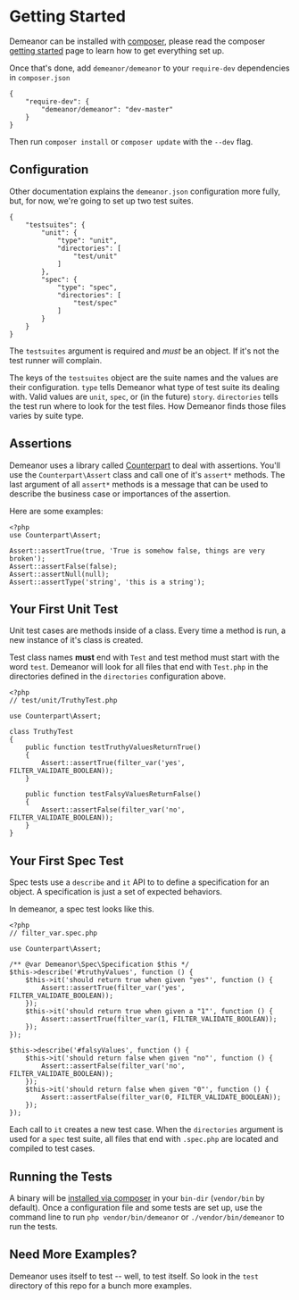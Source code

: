 # Getting Started

Demeanor can be installed with [composer](https://getcomposer.org/), please read
the composer [getting started](https://getcomposer.org/doc/00-intro.md) page to
learn how to get everything set up.

Once that's done, add `demeanor/demeanor` to your `require-dev` dependencies in
`composer.json`

    {
        "require-dev": {
            "demeanor/demeanor": "dev-master"
        }
    }

Then run `composer install` or `composer update` with the `--dev` flag.

## Configuration

Other documentation explains the `demeanor.json` configuration more fully, but,
for now, we're going to set up two test suites.

    {
        "testsuites": {
            "unit": {
                "type": "unit",
                "directories": [
                    "test/unit"
                ]
            },
            "spec": {
                "type": "spec",
                "directories": [
                    "test/spec"
                ]
            }
        }
    }

The `testsuites` argument is required and *must* be an object. If it's not the
test runner will complain.

The keys of the `testsuites` object are the suite names and the values are their
configuration. `type` tells Demeanor what type of test suite its dealing with.
Valid values are `unit`, `spec`, or (in the future) `story`. `directories` tells
the test run where to look for the test files. How Demeanor finds those files
varies by suite type.

## Assertions

Demeanor uses a library called [Counterpart](https://github.com/chrisguitarguy/Counterpart)
to deal with assertions. You'll use the `Counterpart\Assert` class and call one
of it's `assert*` methods. The last argument of all `assert*` methods is a
message that can be used to describe the business case or importances of the
assertion.

Here are some examples:

    <?php
    use Counterpart\Assert;

    Assert::assertTrue(true, 'True is somehow false, things are very broken');
    Assert::assertFalse(false);
    Assert::assertNull(null);
    Assert::assertType('string', 'this is a string');

## Your First Unit Test

Unit test cases are methods inside of a class. Every time a method is run, a new
instance of it's class is created.

Test class names **must** end with `Test` and test method must start with the
word `test`. Demeanor will look for all files that end with `Test.php` in the
directories defined in the `directories` configuration above.

    <?php
    // test/unit/TruthyTest.php

    use Counterpart\Assert;

    class TruthyTest
    {
        public function testTruthyValuesReturnTrue()
        {
            Assert::assertTrue(filter_var('yes', FILTER_VALIDATE_BOOLEAN));
        }

        public function testFalsyValuesReturnFalse()
        {
            Assert::assertFalse(filter_var('no', FILTER_VALIDATE_BOOLEAN));
        }
    }

## Your First Spec Test

Spec tests use a `describe` and `it` API to to define a
specification for an object. A specification is just a set of expected
behaviors.

In demeanor, a spec test looks like this.

    <?php
    // filter_var.spec.php

    use Counterpart\Assert;

    /** @var Demeanor\Spec\Specification $this */
    $this->describe('#truthyValues', function () {
        $this->it('should return true when given "yes"', function () {
            Assert::assertTrue(filter_var('yes', FILTER_VALIDATE_BOOLEAN));
        });
        $this->it('should return true when given a "1"', function () {
            Assert::assertTrue(filter_var(1, FILTER_VALIDATE_BOOLEAN));
        });
    });

    $this->describe('#falsyValues', function () {
        $this->it('should return false when given "no"', function () {
            Assert::assertFalse(filter_var('no', FILTER_VALIDATE_BOOLEAN));
        });
        $this->it('should return false when given "0"', function () {
            Assert::assertFalse(filter_var(0, FILTER_VALIDATE_BOOLEAN));
        });
    });

Each call to `it` creates a new test case. When the `directories` argument is
used for a `spec` test suite, all files that end with `.spec.php` are located
and compiled to test cases.

## Running the Tests

A binary will be [installed via composer](https://getcomposer.org/doc/articles/vendor-binaries.md)
in your `bin-dir` (`vendor/bin` by default). Once a configuration file and some
tests are set up, use the command line to run `php vendor/bin/demeanor` or
`./vendor/bin/demeanor` to run the tests.

## Need More Examples?

Demeanor uses itself to test -- well, to test itself. So look in the `test`
directory of this repo for a bunch more examples.
